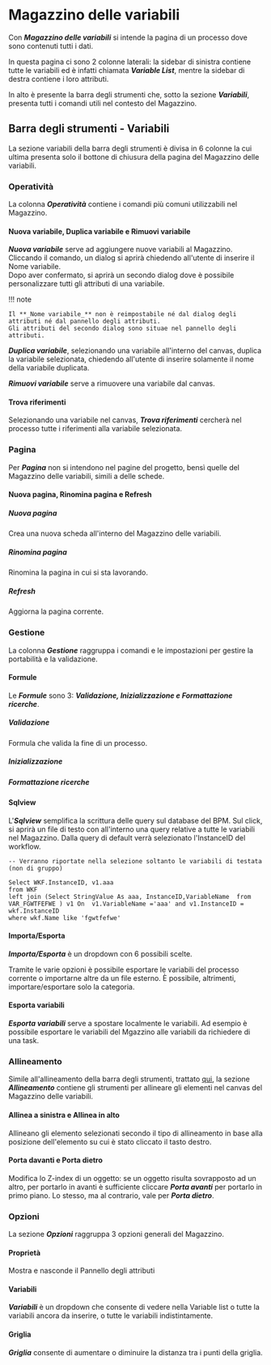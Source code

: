 # Magazzino delle variabili

Con **_Magazzino delle variabili_** si intende la pagina di un processo dove sono contenuti tutti i dati.

In questa pagina ci sono 2 colonne laterali: la sidebar di sinistra contiene tutte le variabili ed è infatti chiamata **_Variable List_**, mentre la sidebar di destra contiene i loro attributi.

In alto è presente la barra degli strumenti che, sotto la sezione **_Variabili_**, presenta tutti i comandi utili nel contesto del Magazzino.

## Barra degli strumenti - Variabili

La sezione variabili della barra degli strumenti è divisa in 6 colonne la cui ultima presenta solo il bottone di chiusura della pagina del Magazzino delle variabili.

### Operatività

La colonna **_Operatività_** contiene i comandi più comuni utilizzabili nel Magazzino.

#### Nuova variabile, Duplica variabile e Rimuovi variabile

**_Nuova variabile_** serve ad aggiungere nuove variabili al Magazzino.  
Cliccando il comando, un dialog si aprirà chiedendo all'utente di inserire il Nome variabile.  
Dopo aver confermato, si aprirà un secondo dialog dove è possibile personalizzare tutti gli attributi di una variabile.

!!! note

    Il **_Nome variabile_** non è reimpostabile né dal dialog degli attributi né dal pannello degli attributi.  
    Gli attributi del secondo dialog sono situae nel pannello degli attributi.  

**_Duplica variabile_**, selezionando una variabile all'interno del canvas, duplica la variabile selezionata, chiedendo all'utente di inserire solamente il nome della variabile duplicata.  

**_Rimuovi variabile_** serve a rimuovere una variabile dal canvas.

#### Trova riferimenti

Selezionando una variabile nel canvas, **_Trova riferimenti_** cercherà nel processo tutte i riferimenti alla variabile selezionata.

### Pagina

Per **_Pagina_** non si intendono nel pagine del progetto, bensì quelle del Magazzino delle variabili, simili a delle schede.

#### Nuova pagina, Rinomina pagina e Refresh

##### Nuova pagina
Crea una nuova scheda all'interno del Magazzino delle variabili.  

##### Rinomina pagina

Rinomina la pagina in cui si sta lavorando.  

##### Refresh 

Aggiorna la pagina corrente.

### Gestione

La colonna **_Gestione_** raggruppa i comandi e le impostazioni per gestire la portabilità e la validazione.

#### Formule

Le **_Formule_** sono 3: **_Validazione, Inizializzazione e Formattazione ricerche_**.

##### Validazione

Formula che valida la fine di un processo.

##### Inizializzazione

##### Formattazione ricerche

#### Sqlview

L'**_Sqlview_** semplifica la scrittura delle query sul database del BPM.
Sul click, si aprirà un file di testo con all'interno una query relative a tutte le variabili nel Magazzino.
Dalla query di default verrà selezionato l'InstanceID del workflow.


``` title="Default query" linenums="1"
-- Verranno riportate nella selezione soltanto le variabili di testata (non di gruppo)

Select WKF.InstanceID, v1.aaa
from WKF
left join (Select StringValue As aaa, InstanceID,VariableName  from VAR_FGWTFEFWE ) v1 On  v1.VariableName ='aaa' and v1.InstanceID = wkf.InstanceID
where wkf.Name like 'fgwtfefwe' 
```

#### Importa/Esporta

**_Importa/Esporta_** è un dropdown con 6 possibili scelte.

Tramite le varie opzioni è possibile esportare le variabili del processo corrente o importarne altre da un file esterno.
È possibile, altrimenti, importare/esportare solo la categoria.

#### Esporta variabili

**_Esporta variabili_** serve a spostare localmente le variabili. Ad esempio è possibile esportare le variabili del Mgazzino alle variabili da richiedere di una task.

### Allineamento

Simile all'allineamento della barra degli strumenti, trattato [qui](Designer.md/#allineamento-e-dimensioni), la sezione **_Allineamento_** contiene gli strumenti per allineare gli elementi nel canvas del Magazzino delle variabili.

#### Allinea a sinistra e Allinea in alto

Allineano gli elemento selezionati secondo il tipo di allineamento in base alla posizione dell'elemento su cui è stato cliccato il tasto destro.

#### Porta davanti e Porta dietro

Modifica lo Z-index di un oggetto: se un oggetto risulta sovrapposto ad un altro, per portarlo in avanti è sufficiente cliccare **_Porta avanti_** per portarlo in primo piano. 
Lo stesso, ma al contrario, vale per **_Porta dietro_**.

### Opzioni

La sezione **_Opzioni_** raggruppa 3 opzioni generali del Magazzino.

#### Proprietà

Mostra e nasconde il Pannello degli attributi

#### Variabili

**_Variabili_** è un dropdown che consente di vedere nella Variable list o tutte la variabili ancora da inserire, o tutte le variabili indistintamente.

#### Griglia

**_Griglia_** consente di aumentare o diminuire la distanza tra i punti della griglia.